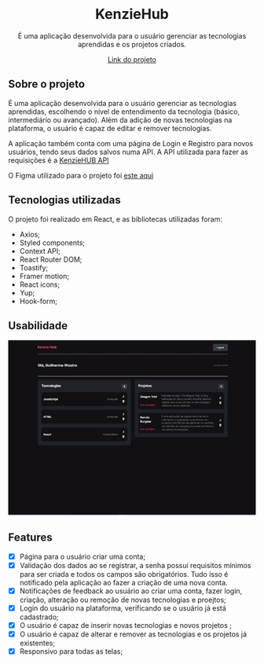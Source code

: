 <!-- PROJECT LOGO -->
<br />
<div align="center">


<h1 align="center">KenzieHub</h1>

  <p align="center">
    É uma aplicação desenvolvida para o usuário gerenciar as tecnologias aprendidas e os projetos criados.
  </p>
  <a href="https://kenzie-hub-guiwustro.vercel.app/">
Link do projeto</a>
</div>

<!-- ABOUT THE PROJECT -->
## Sobre o projeto

É uma aplicação desenvolvida para o usuário gerenciar as tecnologias aprendidas,
escolhendo o nível de entendimento da tecnologia (básico, intermediário ou
avançado). Além da adição de novas tecnologias na plataforma, o usuário é capaz
de editar e remover tecnologias. <br />

A aplicação também conta com uma página
de Login e Registro para novos usuários, tendo seus dados salvos numa API. A API
utilizada para fazer as requisições é a
<a href="https://github.com/Kenzie-Academy-Brasil-Developers/kenziehub-api">
KenzieHUB API</a> <br />

O Figma utilizado para o projeto foi
<a href="https://www.figma.com/file/ccZ4uMlJtuBQISDzCCI1Vq/Kenzie-Hub?node-id=0%3A1">
este aqui</a>


## Tecnologias utilizadas

O projeto foi realizado em React, e as bibliotecas utilizadas foram:

- Axios;
- Styled components;
- Context API;
- React Router DOM;
- Toastify;
- Framer motion;
- React icons;
- Yup;
- Hook-form;

<!-- USAGE EXAMPLES -->

## Usabilidade

<div align="center">
<img src="screenshots/kenzie-hub.gif" >
</div>

<!-- ROADMAP -->

## Features

- [x] Página para o usuário criar uma conta;
- [x] Validação dos dados ao se registrar, a senha possui requisitos mínimos
      para ser criada e todos os campos são obrigatórios. Tudo isso é notificado
      pela aplicação ao fazer a criação de uma nova conta.
- [x] Notificações de feedback ao usuário ao criar uma conta, fazer login,
      criação, alteração ou remoção de novas tecnologias e proejtos;
- [x] Login do usuário na plataforma, verificando se o usuário já está
      cadastrado;
- [x] O usuário é capaz de inserir novas tecnologias e novos projetos ;
- [x] O usuário é capaz de alterar e remover as tecnologias e os projetos já existentes;
- [x] Responsivo para todas as telas;
